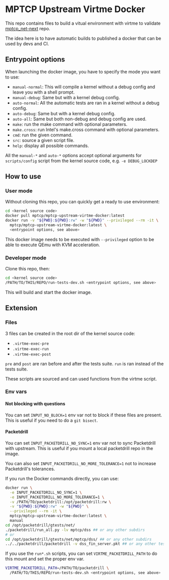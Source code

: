 # MPTCP Upstream Virtme Docker

This repo contains files to build a vitual environment with virtme to validate
[mptcp_net-next](https://github.com/multipath-tcp/mptcp_net-next) repo.

The idea here is to have automatic builds to published a docker that can be used
by devs and CI.

## Entrypoint options

When launching the docker image, you have to specify the mode you want to use:

- `manual-normal`: This will compile a kernel without a debug config and leave
  you with a shell prompt.
- `manual-debug`: Same but with a kernel debug config.
- `auto-normal`: All the automatic tests are ran in a kernel without a debug
  config.
- `auto-debug`: Same but with a kernel debug config.
- `auto-all`: Same but both non-debug and debug config are used.
- `make`: run the make command with optional parameters.
- `make.cross`: run Intel's make.cross command with optional parameters.
- `cmd`: run the given command.
- `src`: source a given script file.
- `help`: display all possible commands.

All the `manual-*` and `auto-*` options accept optional arguments for
`scripts/config` script from the kernel source code, e.g. `-e DEBUG_LOCKDEP`

## How to use

### User mode

Without cloning this repo, you can quickly get a ready to use environment:

```bash
cd <kernel source code>
docker pull mptcp/mptcp-upstream-virtme-docker:latest
docker run -v "${PWD}:${PWD}:rw" -w "${PWD}" --privileged --rm -it \
  mptcp/mptcp-upstream-virtme-docker:latest \
  <entrypoint options, see above>
```

This docker image needs to be executed with `--privileged` option to be able to
execute QEmu with KVM acceleration.

### Developer mode

Clone this repo, then:

```bash
cd <kernel source code>
/PATH/TO/THIS/REPO/run-tests-dev.sh <entrypoint options, see above>
```

This will build and start the docker image.

## Extension

### Files

3 files can be created in the root dir of the kernel source code:

- `.virtme-exec-pre`
- `.virtme-exec-run`
- `.virtme-exec-post`

`pre` and `post` are ran before and after the tests suite. `run` is ran instead
of the tests suite.

These scripts are sourced and can used functions from the virtme script.

### Env vars

#### Not blocking with questions

You can set `INPUT_NO_BLOCK=1` env var not to block if these files are present.
This is useful if you need to do a `git bisect`.

#### Packetdrill

You can set `INPUT_PACKETDRILL_NO_SYNC=1` env var not to sync Packetdrill with
upstream. This is useful if you mount a local packetdrill repo in the image.

You can also set `INPUT_PACKETDRILL_NO_MORE_TOLERANCE=1` not to increase
Packetdrill's tolerances.

If you run the Docker commands directly, you can use:

```bash
docker run \
  -e INPUT_PACKETDRILL_NO_SYNC=1 \
  -e INPUT_PACKETDRILL_NO_MORE_TOLERANCE=1 \
  -v /PATH/TO/packetdrill:/opt/packetdrill:rw \
  -v "${PWD}:${PWD}:rw" -w "${PWD}" \
  --privileged --rm -it \
  mptcp/mptcp-upstream-virtme-docker:latest \
  manual
cd /opt/packetdrill/gtests/net/
./packetdrill/run_all.py -lv mptcp/dss ## or any other subdirs
# or
cd /opt/packetdrill/gtests/net/mptcp/dss/ ## or any other subdirs
../../packetdrill/packetdrill -v dss_fin_server.pkt ## or any other tests
```

If you use the `run*.sh` scripts, you can set `VIRTME_PACKETDRILL_PATH` to do
this mount and set the proper env var.

```bash
VIRTME_PACKETDRILL_PATH=/PATH/TO/packetdrill \
  /PATH/TO/THIS/REPO/run-tests-dev.sh <entrypoint options, see above>
```

